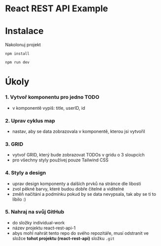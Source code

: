 # React REST API Example

# Instalace

Nakolonuj projekt

```
npm install
```

```
npm run dev
```

# Úkoly

### 1. Vytvoř komponentu pro jedno TODO

- v komponentě vypiš: title, userID, id

### 2. Uprav cyklus map

- nastav, aby se data zobrazovala v komponentě, kterou jsi vytvořil

### 3. GRID

- vytvoř GRID, který bude zobrazovat TODOs v gridu o 3 sloupcích
- pro všechny styly používej pouze Tailwind CSS

### 4. Styly a design

- uprav design komponenty a dalších prvků na stránce dle libosti
- zvol pěkné barvy, které budou dobře čitelné a viditelné
- změň načítání a podmínku pokud by se data nevypsala, tak aby se ti to líbilo :)

### 5. Nahraj na svůj GitHub

- do složky individual-work
- název projektu react-rest-api-1
- abys mohl nahrát tento repo do svého repozitáře, musí odstranit ve složce **tohot projektu (react-rest-api)** složku `.git`
